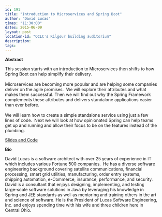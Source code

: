 ```yaml
---
id: 191
title: "Introduction to Microservices and Spring Boot"
author: "David Lucas"
times: "11:30:00"
dates: 2015-06-09
layout: post
location-id: "OCLC's Kilgour building auditorium"  
description: 
tags: 
---
```

 **Abstract**

This session starts with an introduction to Microservices then shifts to how Spring Boot can help simplify their delivery.  
&nbsp;  
Microservices are becoming more popular and are helping some companies deliver on the agile promises.&nbsp; We will explore their attributes and what makes them successful. Then we will find out why the Spring Framework complements these attributes and delivers standalone applications easier than ever before.  
&nbsp;  
We will learn how to create a simple standalone service using just a few lines of code.&nbsp; Next we will look at how opinionated Spring can help teams get up and running and allow their focus to be on the features instead of the plumbing.  
  
[Slides and Code](https://github.com/lseinc/spring-boot)   

**Bio**

David Lucas is a software architect with over 25 years of experience in IT which includes various Fortune 500 companies.&nbsp; He has a diverse software engineering background covering satellite communications, financial processing, smart grid utilities, manufacturing, order entry systems, shipping automation, e-Commerce, insurance, performance, and security.&nbsp; David is a consultant that enjoys designing, implementing, and testing large-scale software solutions in Java by leveraging his knowledge in Spring and JEE standards as well as mentoring and training others in the art and science of software. He is the President of Lucas Software Engineering, Inc. and enjoys spending time with his wife and three children here in Central Ohio.

